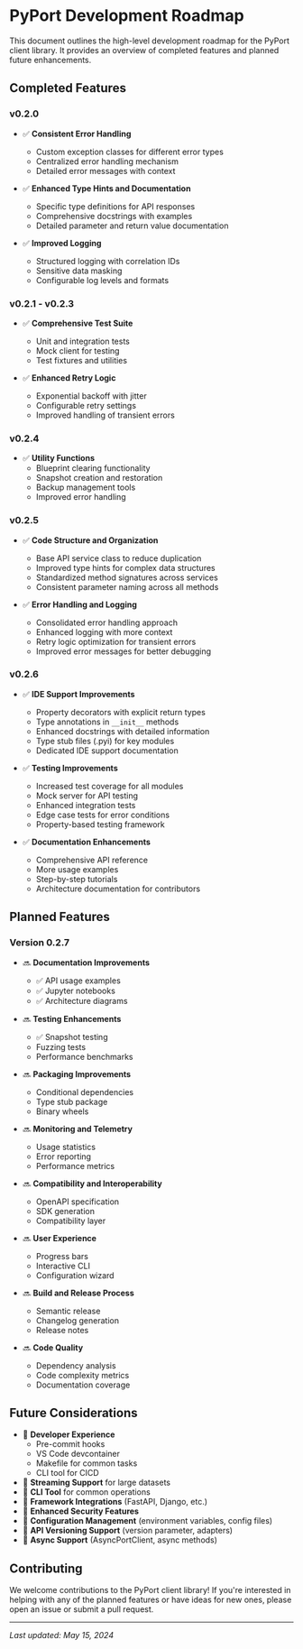 # PyPort Development Roadmap

This document outlines the high-level development roadmap for the PyPort client library. It provides an overview of completed features and planned future enhancements.

## Completed Features

### v0.2.0

- ✅ **Consistent Error Handling**
  - Custom exception classes for different error types
  - Centralized error handling mechanism
  - Detailed error messages with context

- ✅ **Enhanced Type Hints and Documentation**
  - Specific type definitions for API responses
  - Comprehensive docstrings with examples
  - Detailed parameter and return value documentation

- ✅ **Improved Logging**
  - Structured logging with correlation IDs
  - Sensitive data masking
  - Configurable log levels and formats

### v0.2.1 - v0.2.3

- ✅ **Comprehensive Test Suite**
  - Unit and integration tests
  - Mock client for testing
  - Test fixtures and utilities

- ✅ **Enhanced Retry Logic**
  - Exponential backoff with jitter
  - Configurable retry settings
  - Improved handling of transient errors

### v0.2.4

- ✅ **Utility Functions**
  - Blueprint clearing functionality
  - Snapshot creation and restoration
  - Backup management tools
  - Improved error handling

### v0.2.5

- ✅ **Code Structure and Organization**
  - Base API service class to reduce duplication
  - Improved type hints for complex data structures
  - Standardized method signatures across services
  - Consistent parameter naming across all methods

- ✅ **Error Handling and Logging**
  - Consolidated error handling approach
  - Enhanced logging with more context
  - Retry logic optimization for transient errors
  - Improved error messages for better debugging

### v0.2.6

- ✅ **IDE Support Improvements**
  - Property decorators with explicit return types
  - Type annotations in `__init__` methods
  - Enhanced docstrings with detailed information
  - Type stub files (.pyi) for key modules
  - Dedicated IDE support documentation

- ✅ **Testing Improvements**
  - Increased test coverage for all modules
  - Mock server for API testing
  - Enhanced integration tests
  - Edge case tests for error conditions
  - Property-based testing framework

- ✅ **Documentation Enhancements**
  - Comprehensive API reference
  - More usage examples
  - Step-by-step tutorials
  - Architecture documentation for contributors

## Planned Features

### Version 0.2.7

- 🔜 **Documentation Improvements**
  - ✅ API usage examples
  - ✅ Jupyter notebooks
  - ✅ Architecture diagrams

- 🔜 **Testing Enhancements**
  - ✅ Snapshot testing
  - Fuzzing tests
  - Performance benchmarks

- 🔜 **Packaging Improvements**
  - Conditional dependencies
  - Type stub package
  - Binary wheels

- 🔜 **Monitoring and Telemetry**
  - Usage statistics
  - Error reporting
  - Performance metrics

- 🔜 **Compatibility and Interoperability**
  - OpenAPI specification
  - SDK generation
  - Compatibility layer

- 🔜 **User Experience**
  - Progress bars
  - Interactive CLI
  - Configuration wizard

- 🔜 **Build and Release Process**
  - Semantic release
  - Changelog generation
  - Release notes

- 🔜 **Code Quality**
  - Dependency analysis
  - Code complexity metrics
  - Documentation coverage

## Future Considerations

- 🔄 **Developer Experience**
  - Pre-commit hooks
  - VS Code devcontainer
  - Makefile for common tasks
  - CLI tool for CICD
- 🔄 **Streaming Support** for large datasets
- 🔄 **CLI Tool** for common operations
- 🔄 **Framework Integrations** (FastAPI, Django, etc.)
- 🔄 **Enhanced Security Features**
- 🔄 **Configuration Management** (environment variables, config files)
- 🔄 **API Versioning Support** (version parameter, adapters)
- 🔄 **Async Support** (AsyncPortClient, async methods)

## Contributing

We welcome contributions to the PyPort client library! If you're interested in helping with any of the planned features or have ideas for new ones, please open an issue or submit a pull request.

---

*Last updated: May 15, 2024*
